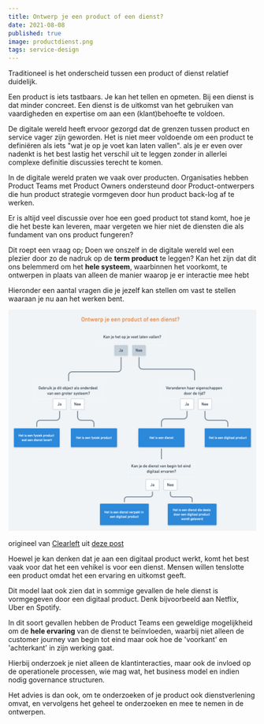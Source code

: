 ```yaml
---
title: Ontwerp je een product of een dienst?
date: 2021-08-08
published: true
image: productdienst.png
tags: service-design
---
```


Traditioneel is het onderscheid tussen een product of dienst relatief duidelijk.

Een product is iets tastbaars. Je kan het tellen en opmeten. Bij een dienst is dat minder concreet. Een dienst is de uitkomst van het gebruiken van vaardigheden en expertise om aan een (klant)behoefte te voldoen.

De digitale wereld heeft ervoor gezorgd dat de grenzen tussen product en service vager zijn geworden. Het is niet meer voldoende om een product te definiëren als iets "wat je op je voet kan laten vallen". als je er even over nadenkt is het best lastig het verschil uit te leggen zonder in allerlei complexe definitie discussies terecht te komen.

In de digitale wereld praten we vaak over producten. Organisaties hebben Product Teams met Product Owners ondersteund door Product-ontwerpers die hun product strategie vormgeven door hun product back-log af te werken. 

Er is altijd veel discussie over hoe een goed product tot stand komt, hoe je die het beste kan leveren, maar vergeten we hier niet de diensten die als fundament van ons product fungeren?

Dit roept een vraag op;
Doen we onszelf in de digitale wereld wel een plezier door zo de nadruk op de **term product** te leggen? Kan het zijn dat dit ons belemmerd om het **hele systeem**, waarbinnen het voorkomt, te ontwerpen in plaats van alleen de manier waarop je er interactie mee hebt

Hieronder een aantal vragen die je jezelf kan stellen om vast te stellen waaraan je nu aan het werken bent.


![ontwerp product of dienst flow chart][image-1]  
<p class="image-caption text-xs">
origineel van <a href='https://clearleft.com'>Clearleft</a> uit <a href='https://clearleft.com/posts/are-you-designing-a-product-or-a-service'>deze post</a>
</p>  

Hoewel je kan denken dat je aan een digitaal product werkt, komt het best vaak voor dat het een vehikel is voor een  dienst. Mensen willen tenslotte een product omdat het een ervaring en uitkomst geeft.

Dit model laat ook zien dat in sommige gevallen de hele dienst is vormgegeven door een digitaal product. Denk bijvoorbeeld aan Netflix, Uber en Spotify.  

In dit soort gevallen hebben de Product Teams een geweldige mogelijkheid om de **hele ervaring** van de dienst te beïnvloeden, waarbij niet alleen de customer journey van begin tot eind maar ook hoe de 'voorkant' en 'achterkant' in zijn werking gaat. 

Hierbij onderzoek je niet alleen de klantinteracties, maar ook de invloed op de operationele processen, wie mag wat, het business model en indien nodig governance structuren.

Het advies is dan ook, om te onderzoeken of je product ook dienstverlening omvat, en vervolgens het geheel te onderzoeken en mee te nemen in de ontwerpen.

[image-1]:	/assets/images/productdienst.png